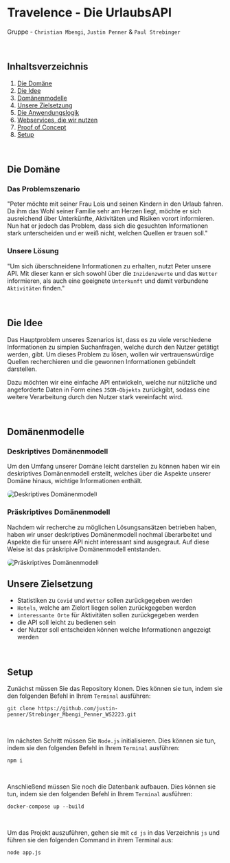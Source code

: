 # Travelence - Die UrlaubsAPI

Gruppe - `Christian Mbengi`, `Justin Penner` & `Paul Strebinger`

<br>

## Inhaltsverzeichnis

1. [Die Domäne](#die-domäne)
2. [Die Idee](#die-idee)
3. [Domänenmodelle](#domänenmodelle)
4. [Unsere Zielsetzung](#unsere-zielsetzung)
5. [Die Anwendungslogik](md/applicationLogic.md)
6. [Webservices, die wir nutzen](md/webservices.md)
7. [Proof of Concept](md/proofOfConcept.md)
8. [Setup](#setup)

<br>

<!-- ## A simple way to get information about a destination
... by getting Covid statistics <br>
... by getting hotels at destination <br>
... by getting places of interest at destination <br>
... by getting statics for destination (e.g. weather) <br>
[... read more](md/idea.md)

<br>

## API's we use
* [CovidAPI](https://rapidapi.com/api-sports/api/covid-193/) - to display Covid statistics for a certain day
* [PlacesAPI](https://rapidapi.com/opentripmap/api/places1) - to display places of interest
* [WeatherAPI](https://open-meteo.com/en/docs) - to display a weather forecast
* [GeoCodeAPI](https://nominatim.org/release-docs/latest/) - to translate coordinates and city names

<br>

## Data we add
- We get the country by the city with the help of a JSON object
- We display a list of hotels at the searched destination

<br> -->

## Die Domäne

### Das Problemszenario

"Peter möchte mit seiner Frau Lois und seinen Kindern in den Urlaub fahren. Da ihm das Wohl seiner Familie sehr am Herzen liegt, möchte er sich ausreichend über Unterkünfte, Aktivitäten und Risiken vorort informieren. Nun hat er jedoch das Problem, dass sich die gesuchten Informationen stark unterscheiden und er weiß nicht, welchen Quellen er trauen soll."

### Unsere Lösung

"Um sich überschneidene Informationen zu erhalten, nutzt Peter unsere API. Mit dieser kann er sich sowohl über die `Inzidenzwerte` und das `Wetter` informieren, als auch eine geeignete `Unterkunft` und damit verbundene `Aktivitäten` finden."

<br>

## Die Idee

Das Hauptproblem unseres Szenarios ist, dass es zu viele verschiedene Informationen zu simplen Suchanfragen, welche durch den Nutzer getätigt werden, gibt. Um dieses Problem zu lösen, wollen wir vertrauenswürdige Quellen recherchieren und die gewonnen Informationen gebündelt darstellen.

Dazu möchten wir eine einfache API entwickeln, welche nur nützliche und angeforderte Daten in Form eines `JSON-Objekts` zurückgibt, sodass eine weitere Verarbeitung durch den Nutzer stark vereinfacht wird.

<br>

## Domänenmodelle

### Deskriptives Domänenmodell

Um den Umfang unserer Domäne leicht darstellen zu können haben wir ein deskriptives Domänenmodell erstellt, welches über die Aspekte unserer Domäne hinaus, wichtige Informationen enthält.

<img src="./img/Descriptive-Domain-Model.svg" alt="Deskriptives Domänenmodell" style="border-radius: 25px;">

### Präskriptives Domänenmodell

Nachdem wir recherche zu möglichen Lösungsansätzen betrieben haben, haben wir unser deskriptives Domänenmodell nochmal überarbeitet und Aspekte die für unsere API nicht interessant sind ausgegraut. Auf diese Weise ist das präskripive Domänenmodell entstanden.

<img src="./img/Prescriptive-Domain-Model.svg" alt="Präskriptives Domänenmodell" style="border-radius: 25px;">

<br>

## Unsere Zielsetzung

- Statistiken zu `Covid` und `Wetter` sollen zurückgegeben werden
- `Hotels`, welche am Zielort liegen sollen zurückgegeben werden
- `interessante Orte` für Aktivitäten sollen zurückgegeben werden
- die API soll leicht zu bedienen sein
- der Nutzer soll entscheiden können welche Informationen angezeigt werden

<br>

## Setup

Zunächst müssen Sie das Repository klonen. Dies können sie tun, indem sie den folgenden Befehl in Ihrem `Terminal` ausführen:

```console
git clone https://github.com/justin-penner/Strebinger_Mbengi_Penner_WS2223.git
```

<br>

Im nächsten Schritt müssen Sie `Node.js` initialisieren. Dies können sie tun, indem sie den folgenden Befehl in Ihrem `Terminal` ausführen:

```console
npm i
```

<br>

Anschließend müssen Sie noch die Datenbank aufbauen. Dies können sie tun, indem sie den folgenden Befehl in Ihrem `Terminal` ausführen:

```console
docker-compose up --build
```

<br>

Um das Projekt auszuführen, gehen sie mit `cd js` in das Verzeichnis `js` und führen sie den folgenden Command in ihrem Terminal aus:

```console
node app.js
```
